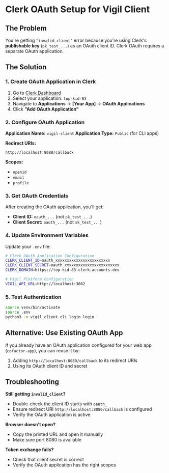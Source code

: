# Clerk OAuth Setup for Vigil Client

## The Problem
You're getting `"invalid_client"` error because you're using Clerk's **publishable key** (`pk_test_...`) as an OAuth client ID. Clerk OAuth requires a separate OAuth application.

## The Solution

### 1. Create OAuth Application in Clerk

1. Go to [Clerk Dashboard](https://dashboard.clerk.dev)
2. Select your application: `top-kid-83`
3. Navigate to **Applications** → **[Your App]** → **OAuth Applications**
4. Click **"Add OAuth Application"**

### 2. Configure OAuth Application

**Application Name:** `vigil-client`
**Application Type:** `Public` (for CLI apps)

**Redirect URIs:**
```
http://localhost:8080/callback
```

**Scopes:**
- `openid`
- `email`
- `profile`

### 3. Get OAuth Credentials

After creating the OAuth application, you'll get:
- **Client ID:** `oauth_...` (not `pk_test_...`)
- **Client Secret:** `oauth_...` (not `sk_test_...`)

### 4. Update Environment Variables

Update your `.env` file:

```bash
# Clerk OAuth Application Configuration
CLERK_CLIENT_ID=oauth_xxxxxxxxxxxxxxxxxxxxxxxx
CLERK_CLIENT_SECRET=oauth_xxxxxxxxxxxxxxxxxxxxxxxx
CLERK_DOMAIN=https://top-kid-83.clerk.accounts.dev

# Vigil Platform Configuration
VIGIL_API_URL=http://localhost:3002
```

### 5. Test Authentication

```bash
source venv/bin/activate
source .env
python3 -m vigil_client.cli login login
```

## Alternative: Use Existing OAuth App

If you already have an OAuth application configured for your web app (`cofactor-app`), you can reuse it by:

1. Adding `http://localhost:8080/callback` to its redirect URIs
2. Using its OAuth client ID and secret

## Troubleshooting

**Still getting `invalid_client`?**
- Double-check the client ID starts with `oauth_`
- Ensure redirect URI `http://localhost:8080/callback` is configured
- Verify the OAuth application is active

**Browser doesn't open?**
- Copy the printed URL and open it manually
- Make sure port 8080 is available

**Token exchange fails?**
- Check that client secret is correct
- Verify the OAuth application has the right scopes

